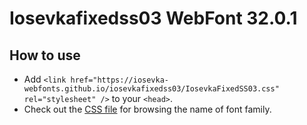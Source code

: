 # Iosevkafixedss03 WebFont 32.0.1

## How to use

- Add `<link href="https://iosevka-webfonts.github.io/iosevkafixedss03/IosevkaFixedSS03.css" rel="stylesheet" />` to your `<head>`.
- Check out the [CSS file](./IosevkaFixedSS03.css) for browsing the name of font family.
